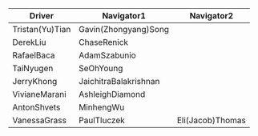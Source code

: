| Driver | Navigator1 | Navigator2|
|--------|-----------|------------|
|Tristan(Yu)Tian|Gavin(Zhongyang)Song| |
|DerekLiu|ChaseRenick| |
|RafaelBaca|AdamSzabunio| |
|TaiNyugen|SeOhYoung| |
|JerryKhong|JaichitraBalakrishnan| |
|VivianeMarani|AshleighDiamond| |
|AntonShvets|MinhengWu| |
|VanessaGrass|PaulTluczek|Eli(Jacob)Thomas|
